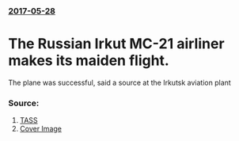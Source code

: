 ### [2017-05-28](/news/2017/05/28/index.md)

# The Russian Irkut MC-21 airliner makes its maiden flight. 

The plane was successful, said a source at the Irkutsk aviation plant


### Source:

1. [TASS](http://tass.com/economy/948052)
1. [Cover Image](https://phototass4.cdnvideo.ru/width/1200_4ce85301/tass/m2/en/uploads/i/20170528/1169415.jpg)
